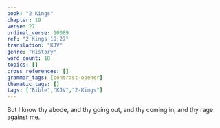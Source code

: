```yaml
---
book: "2 Kings"
chapter: 19
verse: 27
ordinal_verse: 10089
ref: "2 Kings 19:27"
translation: "KJV"
genre: "History"
word_count: 18
topics: []
cross_references: []
grammar_tags: [contrast-opener]
thematic_tags: []
tags: ["Bible","KJV","2-Kings"]
---
```

But I know thy abode, and thy going out, and thy coming in, and thy rage against me.
